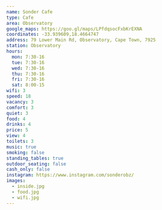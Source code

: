 ```yaml
---
name: Sonder Cafe
type: Cafe
area: Observatory
google_maps: https://goo.gl/maps/LPfdqsocFxbKrEXNA
coordinates: -33.939609,18.4664747
address: 79 Lower Main Rd, Observatory, Cape Town, 7925
station: Observatory
hours:
  mon: 7:30-16
  tue: 7:30-16
  wed: 7:30-16
  thu: 7:30-16
  fri: 7:30-16
  sat: 8:00-15
wifi: 3
speed: 18
vacancy: 3
comfort: 3
quiet: 3
food: 4
drinks: 4
price: 5
view: 4
toilets: 3
music: true
smoking: false
standing_tables: true
outdoor_seating: false
cash_only: false
instagram: https://www.instagram.com/sonderobz/
images:
  - inside.jpg
  - food.jpg
  - wifi.jpg
---
```


